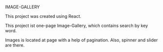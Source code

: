 IMAGE-GALLERY

This project was created using React.

This project ist one-page Image-Gallery, which contains search by key word.

Images is located at page with a help of pagination. Also, spinner and slider are there.
